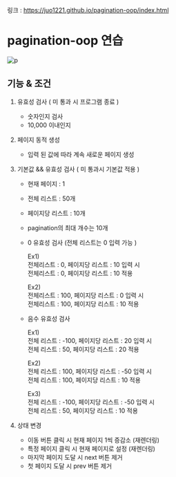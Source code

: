 링크 : https://juo1221.github.io/pagination-oop/index.html

# pagination-oop 연습

![p](https://user-images.githubusercontent.com/79268108/144110128-998c43e6-0277-45e1-ace8-3c07627cf660.png)

## 기능 & 조건 

1. 유효성 검사 ( 미 통과 시 프로그램 종료 )

   - 숫자인지 검사
   - 10,000 이내인지

2. 페이지 동적 생성

   - 입력 된 값에 따라 계속 새로운 페이지 생성

3. 기본값 && 유효성 검사 ( 미 통과시 기본값 적용 )

   - 현재 페이지 : 1

   - 전체 리스트 : 50개

   - 페이지당 리스트 : 10개

   - pagination의 최대 개수는 10개 

   - 0 유효성 검사 (전체 리스트는 0 입력 가능 )

     Ex1)  
     전체리스트 : 0,  페이지당 리스트 : 10 입력 시  
     전체리스트 : 0,  페이지당 리스트 : 10 적용  

     Ex2)  
     전체리스트 : 100,  페이지당 리스트 : 0 입력 시  
     전체리스트 : 100, 페이지당 리스트 : 10 적용

   - 음수 유효성 검사

     Ex1)    
     전체 리스트 : -100,  페이지당 리스트 : 20 입력 시  
     전체 리스트 : 50,  페이지당 리스트 : 20 적용

     Ex2)  
     전체 리스트 : 100,  페이지당 리스트 : -50 입력 시  
     전체 리스트 : 100,  페이지당 리스트 : 10 적용

     Ex3)  
     전체 리스트 : -100,  페이지당 리스트 : -50 입력 시  
     전체 리스트 : 50, 페이지당 리스트 : 10 적용

     

4. 상태 변경

   - 이동 버튼 클릭 시 현재 페이지 1씩 증감소 (재렌더링)
   - 특정 페이지 클릭 시 현재 페이지로 설정 (재렌더링)
   - 마지막 페이지 도달 시 next 버튼 제거 
   - 첫 페이지 도달 시 prev 버튼 제거
